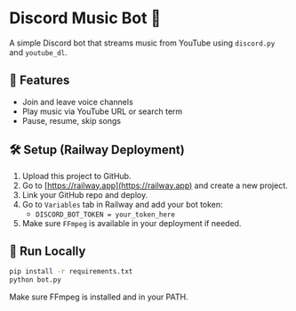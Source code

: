 
# Discord Music Bot 🎵

A simple Discord bot that streams music from YouTube using `discord.py` and `youtube_dl`.

## 🚀 Features

- Join and leave voice channels
- Play music via YouTube URL or search term
- Pause, resume, skip songs

## 🛠 Setup (Railway Deployment)

1. Upload this project to GitHub.
2. Go to [https://railway.app](https://railway.app) and create a new project.
3. Link your GitHub repo and deploy.
4. Go to `Variables` tab in Railway and add your bot token:
   - `DISCORD_BOT_TOKEN = your_token_here`
5. Make sure `FFmpeg` is available in your deployment if needed.

## 🧪 Run Locally

```bash
pip install -r requirements.txt
python bot.py
```

Make sure FFmpeg is installed and in your PATH.
